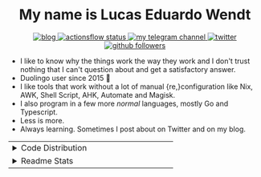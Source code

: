 <h1 align="center">My name is Lucas Eduardo Wendt</h1>
<p align="center">
  <a href="https://blog-do-lucao.vercel.app">
    <img alt="blog" src="https://img.shields.io/static/v1?label=Blog&message=do lucão&color=ff4088&logo=hugo&style=flat-square" />
  </a>
  <a href="https://github.com/lucasew/flows/">
    <img alt="actionsflow status" src="https://img.shields.io/github/workflow/status/lucasew/flows/Actionsflow?label=Actionsflow&logo=github&style=flat-square"/>
  </a>
  <a href="https://t.me/canaldolucao">
     <img alt="my telegram channel" src="https://img.shields.io/static/v1?color=26A5E4&label=Telegram&message=canaldolucao&logo=telegram&style=flat-square" />
  </a>
  <a href="https://twitter.com/lucas59356">
    <img alt="twitter" src="https://img.shields.io/twitter/follow/lucas59356?color=1DA1F2&logo=twitter&style=flat-square&label=Followers" />
  </a>
  <a href="https://github.com/lucasew">
    <img alt="github followers" src="https://img.shields.io/github/followers/lucasew?color=181717&label=Followers&logo=github&style=flat-square" />
  </a>
</p>

- I like to know why the things work the way they work and I don't trust nothing that I can't question about and get a satisfactory answer.
- Duolingo user since 2015 :owl:
- I like tools that work without a lot of manual {re,}configuration like Nix, AWK, Shell Script, AHK, Automate and Magisk.
- I also program in a few more *normal* languages, mostly Go and Typescript.
- Less is more.
- Always learning. Sometimes I post about on Twitter and on my blog.
<table align="center">
  <tr>
    <td valign="top" width="50%">
      <details>
        <summary>Code Distribution</summary>
        <img src="https://github-readme-stats.vercel.app/api/top-langs?username=lucasew" />
      </details>
    </td>
  </tr>
  <tr>
    <td valign="top" width="50%">
      <details>
        <summary>Readme Stats</summary>
        <img src="https://github-readme-stats.vercel.app/api?username=lucasew&show_icons=true" />
      </details>
    </td>
  </tr>
</table>
